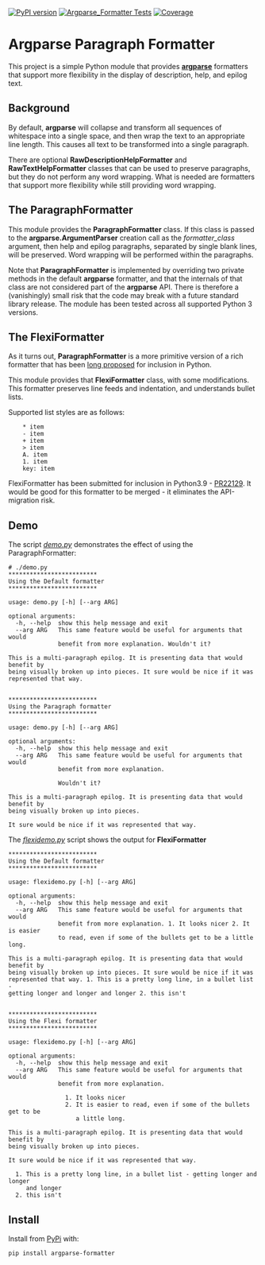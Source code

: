 [![PyPI version](https://badge.fury.io/py/argparse-formatter.svg)](https://badge.fury.io/py/argparse-formatter)
[![Argparse_Formatter Tests](https://github.com/davesteele/argparse_formatter/actions/workflows/test.yml/badge.svg)](https://github.com/davesteele/argparse_formatter/actions/workflows/test.yml)
[![Coverage](https://codecov.io/gh/davesteele/argparse_formatter/branch/master/graph/badge.svg)](https://codecov.io/gh/davesteele/argparse_formatter/branch/master) 


Argparse Paragraph Formatter
============================

This project is a simple Python module that provides
[**argparse**](https://docs.python.org/3/library/argparse.html) formatters
that support more flexibility in the display of description, help, and epilog
text.

Background
----------

By default, **argparse** will collapse and transform all sequences of whitespace
into a single space, and then wrap the text to an appropriate line length.
This causes all text to be transformed into a single paragraph.

There are optional **RawDescriptionHelpFormatter** and
**RawTextHelpFormatter** classes that can be used to preserve paragraphs, but
they do not perform any word wrapping. What is needed are formatters that
support more flexibility while still providing word wrapping.

The ParagraphFormatter
----------------------

This module provides the **ParagraphFormatter** class. If this class is passed
to the **argparse.ArgumentParser** creation call as the *formatter_class*
argument, then help and epilog paragraphs, separated by single blank lines,
will be preserved. Word wrapping will be performed within the paragraphs.

Note that **ParagraphFormatter** is implemented by overriding two private
methods in the default **argparse** formatter, and that the internals of that
class are not considered part of the **argparse** API. There is therefore a
(vanishingly) small risk that the code may break with a future standard library
release. The module has been tested across all supported Python 3 versions.


The FlexiFormatter
------------------

As it turns out, **ParagraphFormatter** is a more primitive version of a rich
formatter that has been [long proposed](https://bugs.python.org/issue12806)
for inclusion in Python.

This module provides that **FlexiFormatter** class, with some modifications.
This formatter preserves line feeds and indentation, and understands bullet
lists.

Supported list styles are as follows:

```
    * item
    - item
    + item
    > item
    A. item
    1. item
    key: item
```

FlexiFormatter has been submitted for inclusion in Python3.9 - 
[PR22129](https://github.com/python/cpython/pull/22129).
It would be good for this formatter to be merged - it eliminates the
API-migration risk.

Demo
----

The script
[*demo.py*](https://github.com/davesteele/argparse_formatter/blob/master/demo.py)
demonstrates the effect of using the ParagraphFormatter:

    # ./demo.py
    *************************
    Using the Default formatter
    *************************
    
    usage: demo.py [-h] [--arg ARG]
    
    optional arguments:
      -h, --help  show this help message and exit
      --arg ARG   This same feature would be useful for arguments that would
                  benefit from more explanation. Wouldn't it?
    
    This is a multi-paragraph epilog. It is presenting data that would benefit by
    being visually broken up into pieces. It sure would be nice if it was
    represented that way.
    
    
    *************************
    Using the Paragraph formatter
    *************************
    
    usage: demo.py [-h] [--arg ARG]
    
    optional arguments:
      -h, --help  show this help message and exit
      --arg ARG   This same feature would be useful for arguments that would
                  benefit from more explanation.
              
                  Wouldn't it?
    
    This is a multi-paragraph epilog. It is presenting data that would benefit by
    being visually broken up into pieces.
    
    It sure would be nice if it was represented that way.

The [*flexidemo.py*](https://github.com/davesteele/argparse_formatter/blob/master/flexidemo.py)
script shows the output for **FlexiFormatter**


    *************************
    Using the Default formatter
    *************************
    
    usage: flexidemo.py [-h] [--arg ARG]
    
    optional arguments:
      -h, --help  show this help message and exit
      --arg ARG   This same feature would be useful for arguments that would
                  benefit from more explanation. 1. It looks nicer 2. It is easier
                  to read, even if some of the bullets get to be a little long.
    
    This is a multi-paragraph epilog. It is presenting data that would benefit by
    being visually broken up into pieces. It sure would be nice if it was
    represented that way. 1. This is a pretty long line, in a bullet list -
    getting longer and longer and longer 2. this isn't
    
    
    *************************
    Using the Flexi formatter
    *************************
    
    usage: flexidemo.py [-h] [--arg ARG]
    
    optional arguments:
      -h, --help  show this help message and exit
      --arg ARG   This same feature would be useful for arguments that would
                  benefit from more explanation.
                   
                    1. It looks nicer
                    2. It is easier to read, even if some of the bullets get to be
                       a little long.
         
    This is a multi-paragraph epilog. It is presenting data that would benefit by
    being visually broken up into pieces.
     
    It sure would be nice if it was represented that way.
     
      1. This is a pretty long line, in a bullet list - getting longer and longer
         and longer
      2. this isn't


Install
-------

Install from [PyPi](https://pypi.org/project/argparse-formatter/) with:

    pip install argparse-formatter
